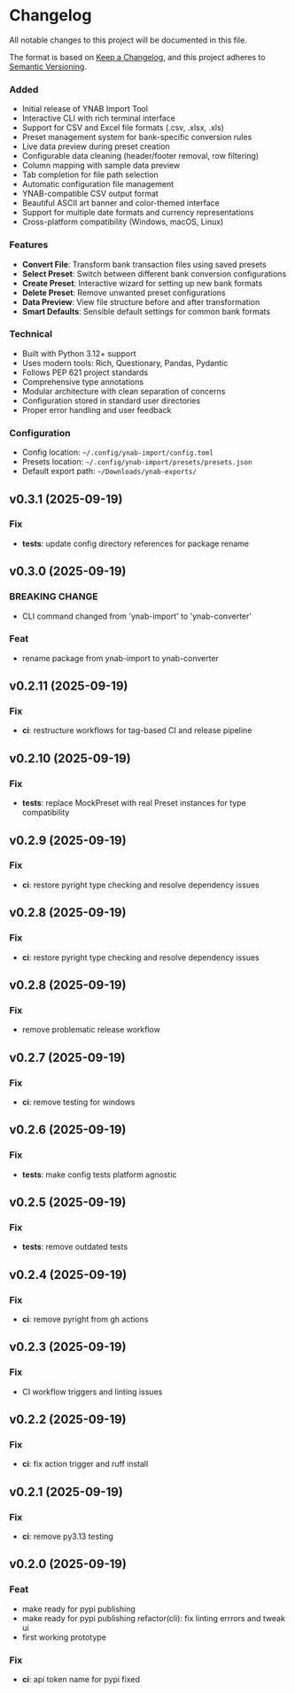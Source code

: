 # Changelog

All notable changes to this project will be documented in this file.

The format is based on [Keep a Changelog](https://keepachangelog.com/en/1.0.0/),
and this project adheres to [Semantic Versioning](https://semver.org/spec/v2.0.0.html).


### Added

- Initial release of YNAB Import Tool
- Interactive CLI with rich terminal interface
- Support for CSV and Excel file formats (.csv, .xlsx, .xls)
- Preset management system for bank-specific conversion rules
- Live data preview during preset creation
- Configurable data cleaning (header/footer removal, row filtering)
- Column mapping with sample data preview
- Tab completion for file path selection
- Automatic configuration file management
- YNAB-compatible CSV output format
- Beautiful ASCII art banner and color-themed interface
- Support for multiple date formats and currency representations
- Cross-platform compatibility (Windows, macOS, Linux)

### Features

- **Convert File**: Transform bank transaction files using saved presets
- **Select Preset**: Switch between different bank conversion configurations
- **Create Preset**: Interactive wizard for setting up new bank formats
- **Delete Preset**: Remove unwanted preset configurations
- **Data Preview**: View file structure before and after transformation
- **Smart Defaults**: Sensible default settings for common bank formats

### Technical

- Built with Python 3.12+ support
- Uses modern tools: Rich, Questionary, Pandas, Pydantic
- Follows PEP 621 project standards
- Comprehensive type annotations
- Modular architecture with clean separation of concerns
- Configuration stored in standard user directories
- Proper error handling and user feedback

### Configuration

- Config location: `~/.config/ynab-import/config.toml`
- Presets location: `~/.config/ynab-import/presets/presets.json`
- Default export path: `~/Downloads/ynab-exports/`

[Unreleased]: https://github.com/pavelapekhtin/ynab-import/compare/v0.1.0...HEAD
[0.1.0]: https://github.com/pavelapekhtin/ynab-import/releases/tag/v0.1.0
## v0.3.1 (2025-09-19)

### Fix

- **tests**: update config directory references for package rename

## v0.3.0 (2025-09-19)

### BREAKING CHANGE

- CLI command changed from 'ynab-import' to 'ynab-converter'

### Feat

- rename package from ynab-import to ynab-converter

## v0.2.11 (2025-09-19)

### Fix

- **ci**: restructure workflows for tag-based CI and release pipeline

## v0.2.10 (2025-09-19)

### Fix

- **tests**: replace MockPreset with real Preset instances for type compatibility

## v0.2.9 (2025-09-19)

### Fix

- **ci**: restore pyright type checking and resolve dependency issues

## v0.2.8 (2025-09-19)

### Fix

- **ci**: restore pyright type checking and resolve dependency issues

## v0.2.8 (2025-09-19)

### Fix

- remove problematic release workflow

## v0.2.7 (2025-09-19)

### Fix

- **ci**: remove testing for windows

## v0.2.6 (2025-09-19)

### Fix

- **tests**: make config tests platform agnostic

## v0.2.5 (2025-09-19)

### Fix

- **tests**: remove outdated tests

## v0.2.4 (2025-09-19)

### Fix

- **ci**: remove pyright from gh actions

## v0.2.3 (2025-09-19)

### Fix

- CI workflow triggers and linting issues

## v0.2.2 (2025-09-19)

### Fix

- **ci**: fix action trigger and ruff install

## v0.2.1 (2025-09-19)

### Fix

- **ci**: remove py3.13 testing

## v0.2.0 (2025-09-19)

### Feat

- make ready for pypi publishing
- make ready for pypi publishing
refactor(cli): fix linting errrors and tweak ui
- first working prototype

### Fix

- **ci**: api token name for pypi fixed
